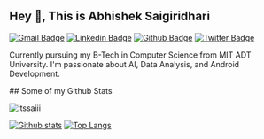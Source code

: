 ## Hey 👋, This is Abhishek Saigiridhari
[![Gmail Badge](https://img.shields.io/badge/-abhisheksaigiridhari@gmail.com-c14438?style=flat&logo=Gmail&logoColor=white&link=mailto:abhisheksaigiridhari@gmail.com)](mailto:abhisheksaigiridhari@gmail.com) 
[![Linkedin Badge](https://img.shields.io/badge/-abhisheksaigiridhari-0072b1?style=flat&logo=Linkedin&logoColor=white&link=https://www.linkedin.com/in/abhishek-saigiridhari/)](https://www.linkedin.com/in/abhisheksaigiridhari/) [![Github Badge](https://img.shields.io/badge/-itssaiii-grey?style=flat&logo=github&logoColor=white&link=https://github.com/itssaiii/)](https://www.github.com/itssaiii/) [![Twitter Badge](https://img.shields.io/badge/-itssaiiii-00acee?style=flat&logo=twitter&logoColor=white&link=https://twitter.com/itssaiiii/)](https://www.twitter.com/itssaiiii/) <p align='left'>Currently pursuing my B-Tech in Computer Science from MIT ADT University. I'm passionate about AI, Data Analysis, and Android Development.
</p>
## Some of my Github Stats
<p align=left> <img src=https://komarev.com/ghpvc/?username=itssaiii alt=itssaiii /> </p>

[![Github stats](https://github-readme-stats.vercel.app/api?username=itssaiii&show_icons=true&&theme=merko&include_all_commits=true)](https://github.com/itssaiii/github-readme-stats)
[![Top Langs](https://github-readme-stats.vercel.app/api/top-langs/?username=itssaiii&layout=compact)](https://github.com/itssaiii/github-readme-stats)
